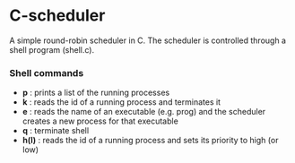 # C-scheduler

A simple round-robin scheduler in C. The scheduler is controlled through a shell program (shell.c).

### Shell commands

- **p** : prints a list of the running processes
- **k** : reads the id of a running process and terminates it
- **e** : reads the name of an executable (e.g. prog) and the scheduler creates a new process for that executable
- **q** : terminate shell
- **h(l)** : reads the id of a running process and sets its priority to high (or low)
